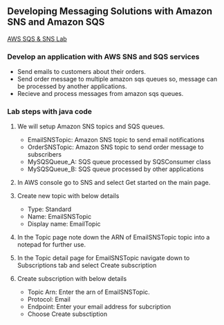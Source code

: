 ## Developing Messaging Solutions with Amazon SNS and Amazon SQS

[AWS SQS & SNS Lab](https://github.com/techiearchive/aws-dev-lab/blob/master/lab-5-sqs-sns/images/lab-5-sqs-sns.png)

### Develop an application with AWS SNS and SQS services
- Send emails to customers about their orders.
- Send order message to multiple amazon sqs queues so, message can be processed by another applications.
- Recieve and process messages from amazon sqs queues.

### Lab steps with java code
1. We will setup Amazon SNS topics and SQS queues.
    - EmailSNSTopic: Amazon SNS topic to send email notifications
    - OrderSNSTopic: Amazon SNS topic to send order message to subscribers
    - MySQSQueue_A: SQS queue processed by SQSConsumer class
    - MySQSQueue_B: SQS queue processed by other applications

2. In AWS console go to SNS and select Get started on the main page.
3. Create new topic with below details
    - Type: Standard
    - Name: EmailSNSTopic
    - Display name: EmailTopic

4. In the Topic page note down the ARN of EmailSNSTopic topic into a notepad for further use.
5. In the Topic detail page for EmailSNSTopic navigate down to Subscriptions tab and select Create subscription
6. Create subscription with below details
    - Topic Arn: Enter the arn of EmailSNSTopic.
    - Protocol: Email
    - Endpoint: Enter your email address for subcription
    - Choose Create subsctiption


